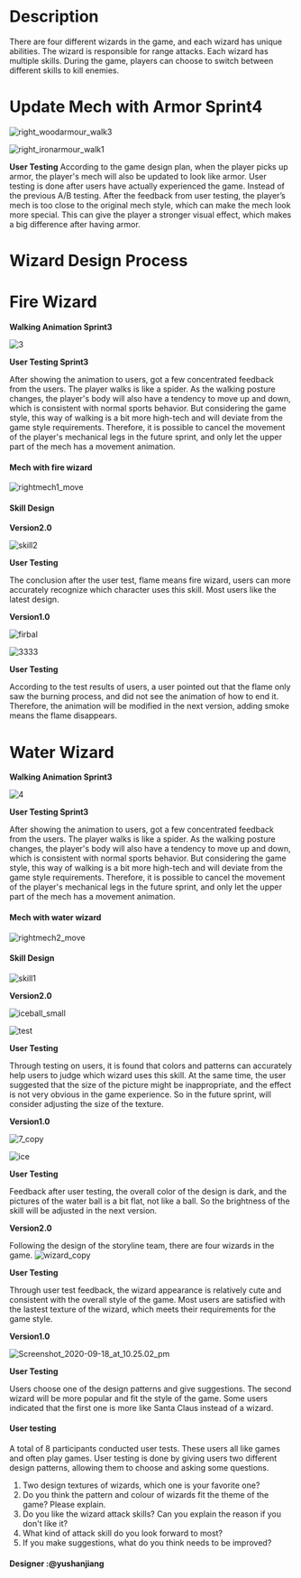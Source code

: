 # **Description**

There are four different wizards in the game, and each wizard has unique abilities. The wizard is responsible for range attacks. Each wizard has multiple skills. During the game, players can choose to switch between different skills to kill enemies.

# **Update Mech with Armor Sprint4**
![right_woodarmour_walk3](uploads/dc9431a2d9679c6d4f38b28b20be951d/right_woodarmour_walk3.png)

![right_ironarmour_walk1](uploads/b65f5cf74feeb6e76c10cfbfa68d68b6/right_ironarmour_walk1.png)

**User Testing**
According to the game design plan, when the player picks up armor, the player's mech will also be updated to look like armor. User testing is done after users have actually experienced the game. Instead of the previous A/B testing. After the feedback from user testing, the player’s mech is too close to the original mech style, which can make the mech look more special. This can give the player a stronger visual effect, which makes a big difference after having armor.

# **Wizard Design Process**


# **Fire Wizard**

**Walking Animation Sprint3**

![3](uploads/021e28031ea564bc36ba74e217f460d0/3.png)

**User Testing Sprint3**

After showing the animation to users, got a few concentrated feedback from the users. The player walks is like a spider. As the walking posture changes, the player's body will also have a tendency to move up and down, which is consistent with normal sports behavior. But considering the game style, this way of walking is a bit more high-tech and will deviate from the game style requirements. Therefore, it is possible to cancel the movement of the player's mechanical legs in the future sprint, and only let the upper part of the mech has a movement animation. 

#### **Mech with fire wizard**

![rightmech1_move](uploads/f53cb0d18bda1d3536fd8202904d3808/rightmech1_move.png)


#### **Skill Design**

**Version2.0**

![skill2](uploads/ca810d191ce2d3eb6ef3fb358eab5b62/skill2.png)

**User Testing**

The conclusion after the user test, flame means fire wizard, users can more accurately recognize which character uses this skill. Most users like the latest design. 

**Version1.0**

![firbal](uploads/80270d39ba5604a4be1d7a0a9bda90c5/firbal.png)

![3333](uploads/79daf7a4e2c2ba85dc99fa9214f69f0f/3333.png)


**User Testing**

According to the test results of users, a user pointed out that the flame only saw the burning process, and did not see the animation of how to end it. Therefore, the animation will be modified in the next version, adding smoke means the flame disappears. 


# **Water Wizard**

**Walking Animation Sprint3**

![4](uploads/d12c805c5b4703729cdb9ecefa760f2b/4.png)

**User Testing Sprint3**

After showing the animation to users, got a few concentrated feedback from the users. The player walks is like a spider. As the walking posture changes, the player's body will also have a tendency to move up and down, which is consistent with normal sports behavior. But considering the game style, this way of walking is a bit more high-tech and will deviate from the game style requirements. Therefore, it is possible to cancel the movement of the player's mechanical legs in the future sprint, and only let the upper part of the mech has a movement animation. 

#### **Mech with water wizard**

![rightmech2_move](uploads/bb7f7313d99378c3fe6124720de66c34/rightmech2_move.png)


#### **Skill Design**

![skill1](uploads/26a45a5458a215681c40e671eec6a0cf/skill1.png)

**Version2.0**

![iceball_small](uploads/053a9cb259486aeeae89f56ecada495a/iceball_small.png)

![test](uploads/b09d2eacb23c3ab38cf99c3c7ab3ecda/test.png)

**User Testing**

Through testing on users, it is found that colors and patterns can accurately help users to judge which wizard uses this skill. At the same time, the user suggested that the size of the picture might be inappropriate, and the effect is not very obvious in the game experience. So in the future sprint, will consider adjusting the size of the texture.

**Version1.0**

![7_copy](uploads/a3bbe4719164748a85ec1bc3f94694f9/7_copy.png)

![ice](uploads/34571dc81e2ece8c115d84cf1a80d13d/ice.png)

**User Testing**

Feedback after user testing, the overall color of the design is dark, and the pictures of the water ball is a bit flat, not like a ball. So the brightness of the skill will be adjusted in the next version.

**Version2.0**

Following the design of the storyline team, there are four wizards in the game. 
![wizard_copy](uploads/601a75d2f146f1b1dcaa3712d1c70181/wizard_copy.png)

**User Testing** 

Through user test feedback, the wizard appearance is relatively cute and consistent with the overall style of the game. Most users are satisfied with the lastest texture of the wizard, which meets their requirements for the game style. 

**Version1.0**

![Screenshot_2020-09-18_at_10.25.02_pm](uploads/8167c9d9e5896051019d5b4977bfbb8c/Screenshot_2020-09-18_at_10.25.02_pm.png)

**User Testing**

Users choose one of the design patterns and give suggestions. The second wizard will be more popular and fit the style of the game. Some users indicated that the first one is more like Santa Claus instead of a wizard.

#### **User testing**

A total of 8 participants conducted user tests. These users all like games and often play games. User testing is done by giving users two different design patterns, allowing them to choose and asking some questions.  

1. Two design textures of wizards, which one is your favorite one?
2. Do you think the pattern and colour of wizards fit the theme of the game? Please explain. 
3. Do you like the wizard attack skills? Can you explain the reason if you don't like it? 
4. What kind of attack skill do you look forward to most?
5. If you make suggestions, what do you think needs to be improved? 


#### **Designer** :@yushanjiang



